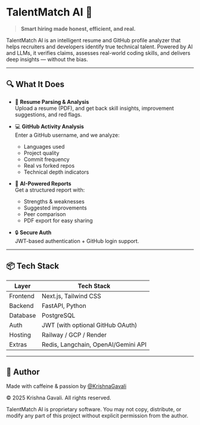# TalentMatch AI 🚀

> **Smart hiring made honest, efficient, and real.**

TalentMatch AI is an intelligent resume and GitHub profile analyzer that helps recruiters and developers identify true technical talent. Powered by AI and LLMs, it verifies claims, assesses real-world coding skills, and delivers deep insights — without the bias.

---

## 🔍 What It Does

- 📄 **Resume Parsing & Analysis**  
  Upload a resume (PDF), and get back skill insights, improvement suggestions, and red flags.

- 💻 **GitHub Activity Analysis**  
  Enter a GitHub username, and we analyze:
  - Languages used
  - Project quality
  - Commit frequency
  - Real vs forked repos
  - Technical depth indicators

- 🧠 **AI-Powered Reports**  
  Get a structured report with:
  - Strengths & weaknesses
  - Suggested improvements
  - Peer comparison
  - PDF export for easy sharing

- 🔒 **Secure Auth**  
  JWT-based authentication + GitHub login support.

---

## 📦 Tech Stack

| Layer        | Tech Stack                         |
|--------------|------------------------------------|
| Frontend     | Next.js, Tailwind CSS              |
| Backend      | FastAPI, Python                    |
| Database     | PostgreSQL                         |
| Auth         | JWT (with optional GitHub OAuth)   |
| Hosting      | Railway / GCP / Render             |
| Extras       | Redis, Langchain, OpenAI/Gemini API|

---

## 🧠 Author

Made with caffeine & passion by [@KrishnaGavali](https://github.com/KrishnaGavali)


© 2025 Krishna Gavali. All rights reserved.

TalentMatch AI is proprietary software. You may not copy, distribute, or modify any part of this project without explicit permission from the author.
